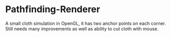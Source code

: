 # Pathfinding-Renderer

A small cloth simulation in OpenGL, it has two anchor points on each corner. Still needs many improvements as well as ability to cut cloth with mouse.

